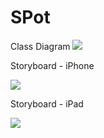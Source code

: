 SPot
====
Class Diagram
<img src="https://dl.dropbox.com/u/1380140/Assignment%204_%20class_diagram_2.png"/>

Storyboard - iPhone

<img src="https://dl.dropbox.com/u/1380140/Assignment_4_storyboard.png"/>

Storyboard - iPad

<img src="https://dl.dropbox.com/u/1380140/Assignment_4_storyboard_ipad.png"/>
